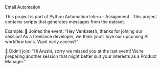 Email Automation

This project is part of Python Automation Intern - Assignment . This project contains scripts that generates messages from the dataset.



Example:
🎉 Joined the event:
 “Hey Venkatesh, thanks for joining our session! As a freelance developer, we think you’ll love our upcoming AI workflow tools. Want early access?”

🙈 Didn’t join:
 “Hi Arushi, sorry we missed you at the last event! We’re preparing another session that might better suit your interests as a Product Manager.”

